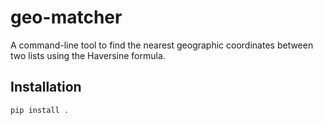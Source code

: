 # geo-matcher

A command-line tool to find the nearest geographic coordinates between two lists using the Haversine formula.

## Installation

```bash
pip install .
